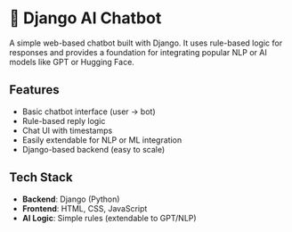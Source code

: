 # 💬 Django AI Chatbot

A simple web-based chatbot built with Django. 
It uses rule-based logic for responses and provides a foundation for integrating popular NLP or AI models like GPT or Hugging Face.

## Features

- Basic chatbot interface (user → bot)
- Rule-based reply logic
- Chat UI with timestamps
- Easily extendable for NLP or ML integration
- Django-based backend (easy to scale)

## Tech Stack

- **Backend**: Django (Python)
- **Frontend**: HTML, CSS, JavaScript
- **AI Logic**: Simple rules (extendable to GPT/NLP)
